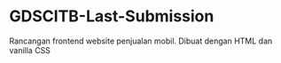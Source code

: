 # GDSCITB-Last-Submission
Rancangan frontend website penjualan mobil. Dibuat dengan HTML dan vanilla CSS
